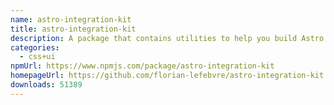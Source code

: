 ```yaml
---
name: astro-integration-kit
title: astro-integration-kit
description: A package that contains utilities to help you build Astro integrations.
categories:
  - css+ui
npmUrl: https://www.npmjs.com/package/astro-integration-kit
homepageUrl: https://github.com/florian-lefebvre/astro-integration-kit
downloads: 51389
---
```


